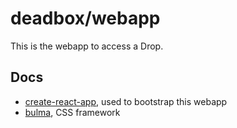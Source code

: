 # deadbox/webapp

This is the webapp to access a Drop.

## Docs

* [create-react-app](https://github.com/facebookincubator/create-react-app/blob/master/packages/react-scripts/template/README.md), used to bootstrap this webapp
* [bulma](https://bulma.io/documentation/overview/start/), CSS framework
